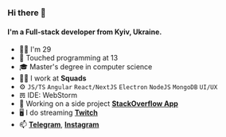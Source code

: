 ### Hi there 👋

#### I'm a Full-stack developer from Kyiv, Ukraine.

- 🧔‍♂️ I'm 29
- 👶 Touched programming at 13
- 🎓 Master's degree in computer science 
- 👨‍💻 I work at **Squads**
- ⚙️ `JS/TS` `Angular` `React/NextJS` `Electron` `NodeJS` `MongoDB` `UI/UX`
- 𝌍 IDE: WebStorm
- 🚀 Working on a side project **[StackOverflow App](https://github.com/Maqsim/stackoverflow-app)**
- 🖥 I do streaming **[Twitch](https://twitch.com/jott1)**
- 📫 **[Telegram](http://t.me/max_diachenko)**, **[Instagram](https://www.instagram.com/max_diachenko_)**

